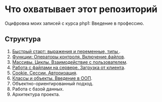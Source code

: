 Что охватывает этот репозиторий
===
Оцифровка моих записей с курса php1: Введение в профессию.

Структура
---

1. [Быстрый старт: выражения и переменные, типы ](https://github.com/Second-cat-engineer/php_1_description/blob/master/lesson1.md).
2. [Функции: Операторы контроля. Включение файлов](https://github.com/Second-cat-engineer/php_1_description/blob/master/lesson2.md).
3. [Массивы. Циклы. Взаимодействие с пользователем](https://github.com/Second-cat-engineer/php_1_description/blob/master/lesson3.md).
4. [Работа с файлами на сервере. Загрузка от клиента](https://github.com/Second-cat-engineer/php_1_description/blob/master/lesson4.md).
5. [Cookie. Сессии. Авторизация](https://github.com/Second-cat-engineer/php_1_description/blob/master/lesson4.md).
6. [Классы и объекты. Введение в ООП](https://github.com/Second-cat-engineer/php_1_description/blob/master/lesson5.md).
7. Объектно-ориентированный подход.
8. Работа с базой данных.
9. Архитектура проекта.